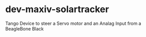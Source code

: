 dev-maxiv-solartracker
======================

Tango Device to steer a Servo motor and an Analag Input from a BeagleBone Black
